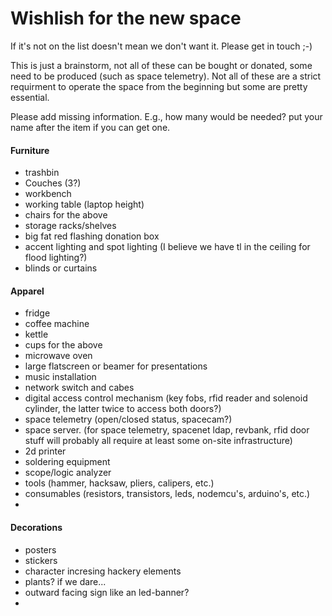 # Wishlish for the new space

If it's not on the list doesn't mean we don't want it. Please get in touch ;-)

This is just a brainstorm, not all of these can be bought or donated, some need to be produced (such as space telemetry). Not all of these are a strict requirment to operate the space from the beginning but some are pretty essential.

Please add missing information. E.g., how many would be needed? put your name after the item if you can get one.

#### Furniture
* trashbin
* Couches (3?)
* workbench
* working table (laptop height)
* chairs for the above
* storage racks/shelves
* big fat red flashing donation box
* accent lighting and spot lighting (I believe we have tl in the ceiling for flood lighting?)
* blinds or curtains


#### Apparel
* fridge
* coffee machine
* kettle
* cups for the above
* microwave oven
* large flatscreen or beamer for presentations
* music installation
* network switch and cabes
* digital access control mechanism (key fobs, rfid reader and solenoid cylinder, the latter twice to access both doors?)
* space telemetry (open/closed status, spacecam?)
* space server. (for space telemetry, spacenet ldap, revbank, rfid door stuff will probably all require at least some on-site infrastructure)
* 2d printer
* soldering equipment
* scope/logic analyzer
* tools (hammer, hacksaw, pliers, calipers, etc.)
* consumables (resistors, transistors, leds, nodemcu's, arduino's, etc.)
* 

#### Decorations
* posters
* stickers
* character incresing hackery elements
* plants? if we dare...
* outward facing sign like an led-banner?
* 